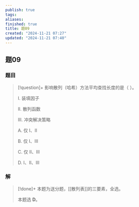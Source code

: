 ```yaml
---
publish: true
tags: 
aliases: 
finished: true
title: 题09
created: "2024-11-21 07:27"
updated: "2024-11-21 07:40"
---
```

## 题09
### 题目
> [!question]+
> 影响散列（哈希）方法平均查找长度的是（ ）。
> 
> I. 装填因子
> 
> II. 散列函数
> 
> III. 冲突解决策略
> 
> A. 仅 I、II
> 
> B. 仅 I、III
> 
> C. 仅 II、III
> 
> D. I、II、III
### 解
> [!done]+
> 本题为送分题，[[散列表]]的三要素，全选。
> 
> 本题选 **D**。